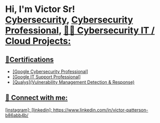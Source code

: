 <h1>Hi, I'm Victor Sr! <br/><a href="https://github.com/vtech">Cybersecurity</a>, <a href="https://www.linkedin.com/in/victor-patterson-b86abb4b//">Cybersecurity Professional</a>, <a href=

<h2>👨‍💻 Cybersecurity IT / Cloud Projects:</h2>



<h2>📄Certifications </h2>

- [Google Cybersecurity Professional]
- [Google IT Support Professional]
- [Qualys](Vulnerability Management Detection & Response)


<h2> 🤳 Connect with me:</h2>



[gmail]: vpatterson87@gmail.com
[Certifications Badge Link]:https://www.credly.com/users/victor-patterson.68d5e641
[instagram]:
[linkedin]: https://www.linkedin.com/in/victor-patterson-b86abb4b/
